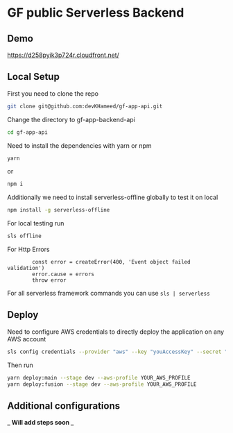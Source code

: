 # GF public Serverless Backend

## Demo 
https://d258pyik3p724r.cloudfront.net/

## Local Setup

First you need to clone the repo

```bash
git clone git@github.com:devKHameed/gf-app-api.git
```

Change the directory to gf-app-backend-api

```bash
cd gf-app-api
```

Need to install the dependencies with yarn or npm

```bash
yarn
```

or

```bash
npm i
```

Additionally we need to install serverless-offline globally to test it on local

```bash
npm install -g serverless-offline
```

For local testing run

```bash
sls offline
```

For Http Errors

```
        const error = createError(400, 'Event object failed validation')
        error.cause = errors
        throw error
```

For all serverless framework commands you can use `sls | serverless`

## Deploy

Need to configure AWS credentials to directly deploy the application on any AWS account

```bash
sls config credentials --provider "aws" --key "youAccessKey" --secret "YouSecretKey"
```

Then run

```bash
yarn deploy:main --stage dev --aws-profile YOUR_AWS_PROFILE
yarn deploy:fusion --stage dev --aws-profile YOUR_AWS_PROFILE
```

## Additional configurations

**_ Will add steps soon _**
